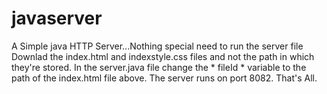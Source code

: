 # javaserver
A Simple java HTTP Server...Nothing special need to run the server file
Downlad the index.html and indexstyle.css files and not the path in which they're stored.
In the server.java file change the * fileId * variable to the path of the index.html file above.
The server runs on port 8082.
That's All.
